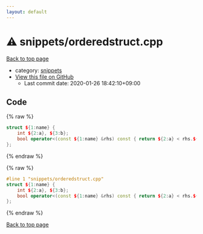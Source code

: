 ```yaml
---
layout: default
---
```


<!-- mathjax config similar to math.stackexchange -->
<script type="text/javascript" async
  src="https://cdnjs.cloudflare.com/ajax/libs/mathjax/2.7.5/MathJax.js?config=TeX-MML-AM_CHTML">
</script>
<script type="text/x-mathjax-config">
  MathJax.Hub.Config({
    TeX: { equationNumbers: { autoNumber: "AMS" }},
    tex2jax: {
      inlineMath: [ ['$','$'] ],
      processEscapes: true
    },
    "HTML-CSS": { matchFontHeight: false },
    displayAlign: "left",
    displayIndent: "2em"
  });
</script>

<script type="text/javascript" src="https://cdnjs.cloudflare.com/ajax/libs/jquery/3.4.1/jquery.min.js"></script>
<script src="https://cdn.jsdelivr.net/npm/jquery-balloon-js@1.1.2/jquery.balloon.min.js" integrity="sha256-ZEYs9VrgAeNuPvs15E39OsyOJaIkXEEt10fzxJ20+2I=" crossorigin="anonymous"></script>
<script type="text/javascript" src="../../assets/js/copy-button.js"></script>
<link rel="stylesheet" href="../../assets/css/copy-button.css" />


# :warning: snippets/orderedstruct.cpp

<a href="../../index.html">Back to top page</a>

* category: <a href="../../index.html#67be68a348da3b850fb7daa10b034528">snippets</a>
* <a href="{{ site.github.repository_url }}/blob/master/snippets/orderedstruct.cpp">View this file on GitHub</a>
    - Last commit date: 2020-01-26 18:42:10+09:00




## Code

<a id="unbundled"></a>
{% raw %}
```cpp
struct ${1:name} {
    int ${2:a}, ${3:b};
    bool operator<(const ${1:name} &rhs) const { return ${2:a} < rhs.${2:a}; };
};
```
{% endraw %}

<a id="bundled"></a>
{% raw %}
```cpp
#line 1 "snippets/orderedstruct.cpp"
struct ${1:name} {
    int ${2:a}, ${3:b};
    bool operator<(const ${1:name} &rhs) const { return ${2:a} < rhs.${2:a}; };
};
```
{% endraw %}

<a href="../../index.html">Back to top page</a>

